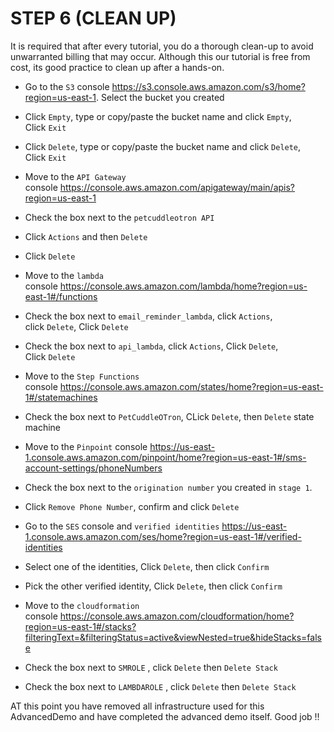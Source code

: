# STEP 6 (CLEAN UP)

It is required that after every tutorial, you do a thorough clean-up to avoid unwarranted billing that may occur. Although this our tutorial is free from cost, its good practice to clean up after a hands-on.


- Go to the `S3` console https://s3.console.aws.amazon.com/s3/home?region=us-east-1. Select the bucket you created

- Click `Empty`, type or copy/paste the bucket name and click `Empty`, Click `Exit`

- Click `Delete`, type or copy/paste the bucket name and click `Delete`, Click `Exit`

- Move to the `API Gateway` console https://console.aws.amazon.com/apigateway/main/apis?region=us-east-1

- Check the box next to the `petcuddleotron API`

- Click `Actions` and then `Delete`

- Click `Delete`

- Move to the `lambda` console https://console.aws.amazon.com/lambda/home?region=us-east-1#/functions

- Check the box next to `email_reminder_lambda`, click `Actions`, click `Delete`, Click `Delete`

- Check the box next to `api_lambda`, click `Actions`, Click `Delete`, Click `Delete`

- Move to the `Step Functions` console https://console.aws.amazon.com/states/home?region=us-east-1#/statemachines

- Check the box next to `PetCuddleOTron`, CLick `Delete`, then `Delete` state machine

- Move to the `Pinpoint` console https://us-east-1.console.aws.amazon.com/pinpoint/home?region=us-east-1#/sms-account-settings/phoneNumbers

- Check the box next to the `origination number` you created in `stage 1`.

- Click `Remove Phone Number`, confirm and click `Delete`

- Go to the `SES` console and `verified identities` https://us-east-1.console.aws.amazon.com/ses/home?region=us-east-1#/verified-identities

- Select one of the identities, Click `Delete`, then click `Confirm`

- Pick the other verified identity, Click `Delete`, then click `Confirm`

- Move to the `cloudformation` console https://console.aws.amazon.com/cloudformation/home?region=us-east-1#/stacks?filteringText=&filteringStatus=active&viewNested=true&hideStacks=false

- Check the box next to `SMROLE` , click `Delete` then `Delete Stack`

- Check the box next to `LAMBDAROLE` , click `Delete` then `Delete Stack`

AT this point you have removed all infrastructure used for this AdvancedDemo and have completed the advanced demo itself.
Good job !!

